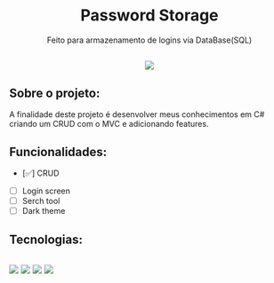 <!-- Titulo -->
<h1 align="center">Password Storage </h1>
<p align="center">Feito para armazenamento de logins via DataBase(SQL)</p> 
<h2 align="center">  <img src="https://img.shields.io/badge/Project%20Status-Stable-blueviolet"></h2>


<!-- Sobre -->
<h2> Sobre o projeto: </h2>

A finalidade deste projeto é desenvolver meus conhecimentos em C# criando um CRUD com o MVC e adicionando features.

<!-- Features -->
<h2> Funcionalidades: </h2>

- [✅] CRUD
- [ ] Login screen
- [ ] Serch tool
- [ ] Dark theme

<!-- Tecnologias -->
<h2> Tecnologias: <h2>
<img src="https://img.shields.io/badge/C%23-239120?style=for-the-badge&logo=c-sharp&logoColor=WHITE"> <img src="https://img.shields.io/badge/Microsoft_SQL_Server-CC2927?style=for-the-badge&logo=microsoft-sql-server&logoColor=white"> <img src="https://img.shields.io/badge/Bootstrap-563D7C?style=for-the-badge&logo=bootstrap&logoColor=white">
<img src="https://img.shields.io/badge/HTML-239120?style=for-the-badge&logo=html5&logoColor=white">
<br>


